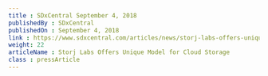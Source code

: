```yaml
---
title : SDxCentral September 4, 2018
publishedBy : SDxCentral
publishedOn : September 4, 2018
link : https://www.sdxcentral.com/articles/news/storj-labs-offers-unique-model-for-cloud-storage/2018/09/
weight: 22
articleName : Storj Labs Offers Unique Model for Cloud Storage
class : pressArticle
---
```

